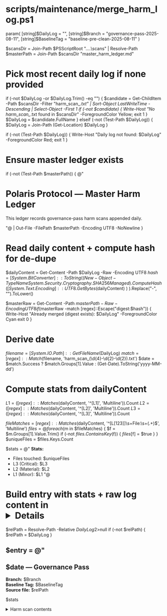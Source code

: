 # scripts/maintenance/merge_harm_log.ps1
param(
  [string]$DailyLog = "",
  [string]$Branch = "governance-pass-2025-08-11",
  [string]$BaselineTag = "baseline-pre-clean-2025-08-11"
)

$scansDir   = Join-Path $PSScriptRoot "..\..\scans" | Resolve-Path
$masterPath = Join-Path $scansDir "master_harm_ledger.md"

# Pick most recent daily log if none provided
if (-not $DailyLog -or $DailyLog.Trim() -eq "") {
  $candidate = Get-ChildItem -Path $scansDir -Filter "harm_scan_*.txt" |
    Sort-Object LastWriteTime -Descending | Select-Object -First 1
  if (-not $candidate) { Write-Host "No harm_scan_*.txt found in $scansDir" -ForegroundColor Yellow; exit 1 }
  $DailyLog = $candidate.FullName
} elseif (-not (Test-Path $DailyLog)) {
  $DailyLog = Join-Path (Get-Location) $DailyLog
}

if (-not (Test-Path $DailyLog)) { Write-Host "Daily log not found: $DailyLog" -ForegroundColor Red; exit 1 }

# Ensure master ledger exists
if (-not (Test-Path $masterPath)) {
@"
# Polaris Protocol — Master Harm Ledger

This ledger records governance-pass harm scans appended daily.

"@ | Out-File -FilePath $masterPath -Encoding UTF8 -NoNewline
}

# Read daily content + compute hash for de-dupe
$dailyContent = Get-Content -Path $DailyLog -Raw -Encoding UTF8
$hash = [System.BitConverter]::ToString(
  (New-Object -TypeName System.Security.Cryptography.SHA256Managed).ComputeHash(
    [System.Text.Encoding]::UTF8.GetBytes($dailyContent)
  )
).Replace("-", "").ToLower()

$masterRaw = Get-Content -Path $masterPath -Raw -Encoding UTF8
if ($masterRaw -match [regex]::Escape("digest:$hash")) {
  Write-Host "Already merged (digest exists): $DailyLog" -ForegroundColor Cyan
  exit 0
}

# Derive date
$filename = [System.IO.Path]::GetFileName($DailyLog)
$match = [regex]::Match($filename, 'harm_scan_(\d{4}-\d{2}-\d{2})\.txt')
$date = $match.Success ? $match.Groups[1].Value : (Get-Date).ToString('yyyy-MM-dd')

# Compute stats from dailyContent
$L1 = ([regex]::Matches($dailyContent, '^\[L1\]', 'Multiline')).Count
$L2 = ([regex]::Matches($dailyContent, '^\[L2\]', 'Multiline')).Count
$L3 = ([regex]::Matches($dailyContent, '^\[L3\]', 'Multiline')).Count

$fileMatches = [regex]::Matches($dailyContent, '^\[L[123]\]\s+File:\s+(.+)$', 'Multiline')
$files = @{}
foreach ($m in $fileMatches) {
  $f = $m.Groups[1].Value.Trim()
  if (-not $files.ContainsKey($f)) { $files[$f] = $true }
}
$uniqueFiles = $files.Keys.Count

$stats = @"
**Stats:**  
- Files touched: $uniqueFiles  
- L3 (Critical): $L3  
- L2 (Material): $L2  
- L1 (Minor): $L1
"@

# Build entry with stats + raw log content in <details>
$relPath = Resolve-Path -Relative $DailyLog 2>$null
if (-not $relPath) { $relPath = $DailyLog }

$entry = @"
---
<!-- digest:$hash -->
## $date — Governance Pass

**Branch:** $Branch  
**Baseline Tag:** $BaselineTag  
**Source file:** $relPath

$stats

<details>
<summary>Harm scan contents</summary>


"@

Add-Content -Path $masterPath -Value "`r`n$entry"
Write-Host "Merged: $DailyLog → $($masterPath)" -ForegroundColor Green

# Echo stats to console
Write-Host "`n=== Stats for $date ===" -ForegroundColor White
Write-Host ("Files touched: {0}" -f $uniqueFiles) -ForegroundColor White
Write-Host ("L3 (Critical): {0}" -f $L3) -ForegroundColor Red
Write-Host ("L2 (Material): {0}" -f $L2) -ForegroundColor Yellow
Write-Host ("L1 (Minor)   : {0}" -f $L1) -ForegroundColor Green
